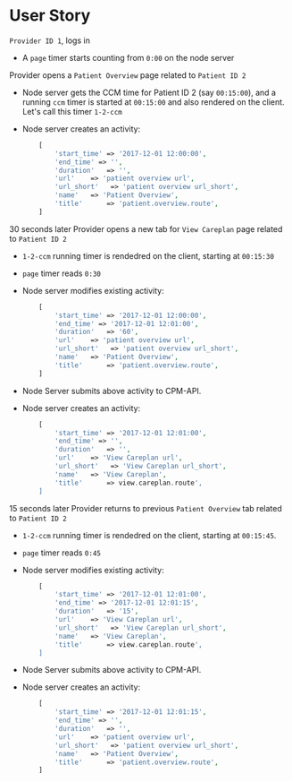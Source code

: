 # User Story

`Provider ID 1`, logs in

- A `page` timer starts counting from `0:00` on the node server

Provider opens a `Patient Overview` page related to `Patient ID 2`

- Node server gets the CCM time for Patient ID 2 (say `00:15:00`), and a running `ccm` timer is started at `00:15:00` and also rendered on the client. Let's call this timer `1-2-ccm`

- Node server creates an activity:
    ```php
        [
            'start_time' => '2017-12-01 12:00:00',
            'end_time' => '',
            'duration'   => '',
            'url'    => 'patient overview url',
            'url_short'   => 'patient overview url_short',
            'name'   => 'Patient Overview',
            'title'      => 'patient.overview.route',
        ]
    ```

30 seconds later Provider opens a new tab for `View Careplan` page related to `Patient ID 2`

- `1-2-ccm` running timer is rendedred on the client, starting at `00:15:30`

- `page` timer reads `0:30`

- Node server modifies existing activity:
    ```php
        [
            'start_time' => '2017-12-01 12:00:00',
            'end_time' => '2017-12-01 12:01:00',
            'duration'   => '60',
            'url'    => 'patient overview url',
            'url_short'   => 'patient overview url_short',
            'name'   => 'Patient Overview',
            'title'      => 'patient.overview.route',
        ]
    ```

- Node Server submits above activity to CPM-API.

- Node server creates an activity:
    ```php
        [
            'start_time' => '2017-12-01 12:01:00',
            'end_time' => '',
            'duration'   => '',
            'url'    => 'View Careplan url',
            'url_short'   => 'View Careplan url_short',
            'name'   => 'View Careplan',
            'title'      => view.careplan.route',
        ]
    ```

 15 seconds later Provider returns to previous `Patient Overview` tab related to `Patient ID 2`

- `1-2-ccm` running timer is rendedred on the client, starting at `00:15:45`.

- `page` timer reads `0:45`

- Node server modifies existing activity:
    ```php
        [
            'start_time' => '2017-12-01 12:01:00',
            'end_time' => '2017-12-01 12:01:15',
            'duration'   => '15',
            'url'    => 'View Careplan url',
            'url_short'   => 'View Careplan url_short',
            'name'   => 'View Careplan',
            'title'      => view.careplan.route',
        ]
    ```

- Node Server submits above activity to CPM-API.

- Node server creates an activity:
    ```php
        [
            'start_time' => '2017-12-01 12:01:15',
            'end_time' => '',
            'duration'   => '',
            'url'    => 'patient overview url',
            'url_short'   => 'patient overview url_short',
            'name'   => 'Patient Overview',
            'title'      => 'patient.overview.route',
        ]
    ```
